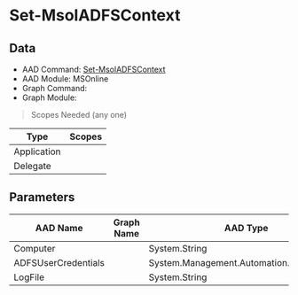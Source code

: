 # Set-MsolADFSContext

> 

## Data

+ AAD Command: [Set-MsolADFSContext](https://docs.microsoft.com/en-us/powershell/module/MSOnline/Set-MsolADFSContext)
+ AAD Module: MSOnline
+ Graph Command: []()
+ Graph Module: 

> Scopes Needed (any one)

|Type|Scopes|
|---|---|
|Application||
|Delegate||

## Parameters

|AAD Name|Graph Name|AAD Type|Graph Type|Infos|
|---|---|---|---|---|
|Computer||System.String|||
|ADFSUserCredentials||System.Management.Automation.PSCredential|||
|LogFile||System.String|||

